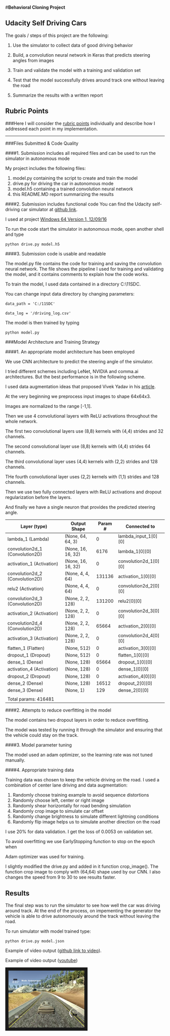 #**Behavioral Cloning Project**
## Udacity Self Driving Cars


The goals / steps of this project are the following:

1. Use the simulator to collect data of good driving behavior

2. Build, a convolution neural network in Keras that predicts steering angles from images

3. Train and validate the model with a training and validation set

4. Test that the model successfully drives around track one without leaving the road

5. Summarize the results with a written report




## Rubric Points
###Here I will consider the [rubric points](https://review.udacity.com/#!/rubrics/432/view) individually and describe how I addressed each point in my implementation.  

---
###Files Submitted & Code Quality

####1. Submission includes all required files and can be used to run the simulator in autonomous mode

My project includes the following files:

1. model.py containing the script to create and train the model
2. drive.py for driving the car in autonomous mode
3. model.h5 containing a trained convolution neural network 
4. this README.MD report summarizing the results


####2. Submission includes functional code
You can find the Udacity self-driving car simulator at [github link](https://github.com/udacity/self-driving-car-sim). 

I used at project [Windows 64 Version 1, 12/09/16](https://d17h27t6h515a5.cloudfront.net/topher/2016/November/5831f3a4_simulator-windows-64/simulator-windows-64.zip)

To run the code start the simulator in autonomous mode, open another shell and type

```
python drive.py model.h5
```

####3. Submission code is usable and readable

The model.py file contains the code for training and saving the convolution neural network. The file shows the pipeline I used for training and validating the model, and it contains comments to explain how the code works.

To train the model, I used data contained in a directory C:\11SDC.

You can change input data directory by changing parameters:

```
data_path = 'C:/11SDC'
```

```
data_log = '/driving_log.csv'
```

The model is then trained by typing

```
python model.py
```


###Model Architecture and Training Strategy

####1. An appropriate model architecture has been employed

We use CNN architecture to predict the steering angle of the simulator.

I tried different schemes including LeNet, NVIDIA and comma.ai architectures. But the best performance is in the following scheme.


I used data augmentation ideas that proposed Vivek Yadav in his [article](https://chatbotslife.com/using-augmentation-to-mimic-human-driving-496b569760a9#.4iywd3mzj).



At the very beginning we preprocess input images to shape 64x64x3. 

Images are normalized to the range [-1,1].

Then we use 4 convolutional layers with ReLU activations throughout the whole network. 

The first two convolutional layers use (8,8) kernels with (4,4) strides and 32 channels. 

The second convolutional layer use (8,8) kernels with (4,4) strides 64 channels. 

The third convolutional layer uses (4,4) kernels with (2,2) strides and 128 channels. 

THe fourth convolutional layer uses (2,2) kernels with (1,1) strides and 128 channels.

Then we use two fully connected layers with ReLU activations and dropout regularization before the layers. 

And finally we have a single neuron that provides the predicted steering angle. 


| Layer (type)                    | Output Shape      |    Param #   |  Connected to                     
|---------------------------------|-------------------|--------------|------------------------- 
| lambda_1 (Lambda)               | (None, 64, 64, 3) |    0          | lambda_input_1[0][0]             
| convolution2d_1 (Convolution2D) | (None, 16, 16, 32)  |  6176        | lambda_1[0][0]                   
| activation_1 (Activation)     |   (None, 16, 16, 32)   | 0           | convolution2d_1[0][0]            
| convolution2d_2 (Convolution2D) |  (None, 4, 4, 64)     | 131136    |  activation_1[0][0]               
| relu2 (Activation)              | (None, 4, 4, 64)     | 0          | convolution2d_2[0][0]            
| convolution2d_3 (Convolution2D) | (None, 2, 2, 128)    | 131200     | relu2[0][0]                      
| activation_2 (Activation)       | (None, 2, 2, 128)    | 0          | convolution2d_3[0][0]            
| convolution2d_4 (Convolution2D) | (None, 2, 2, 128)    | 65664      | activation_2[0][0]               
| activation_3 (Activation)       | (None, 2, 2, 128)    | 0          | convolution2d_4[0][0]            
| flatten_1 (Flatten)          |    (None, 512)          | 0          | activation_3[0][0]               
| dropout_1 (Dropout)           |   (None, 512)          | 0          | flatten_1[0][0]                  
| dense_1 (Dense)                |  (None, 128)          | 65664      | dropout_1[0][0]                  
| activation_4 (Activation)       | (None, 128)         |  0          | dense_1[0][0]                    
| dropout_2 (Dropout)             | (None, 128)        |   0          | activation_4[0][0]               
| dense_2 (Dense)                |  (None, 128)       |    16512      | dropout_2[0][0]                  
| dense_3 (Dense)                |  (None, 1)        |     129        | dense_2[0][0]                    
||||
| Total params: 416481




####2. Attempts to reduce overfitting in the model

The model contains two dropout layers in order to reduce overfitting. 

The model was tested by running it through the simulator and ensuring that the vehicle could stay on the track.

####3. Model parameter tuning

The model used an adam optimizer, so the learning rate was not tuned manually.

####4. Appropriate training data

Training data was chosen to keep the vehicle driving on the road. I used a combination of center lane driving and data augmentation:
1. Randomly choose training example to avoid sequence distortions
2. Randomly choose left, center or right image
2. Randomly shear horizontally for road bending simulation
3. Randomly crop image to simulate car offset
4. Randomly change brightness to simulate different lightning conditions
4. Randomly flip image helps us to simulate another direction on the road




I use 20% for data validation. I get the loss of 0.0053 on validation set.

To avoid overfitting we use EarlyStopping function to stop on the epoch when 

Adam optimizer was used for training. 

I slightly modified the drive.py and added in it function crop_image(). The function crop image to comply with (64,64) shape used by our CNN.
I also changes the speed from 9 to 30 to see results faster.



## Results


The final step was to run the simulator to see how well the car was driving around track. At the end of the process, on impementing the generator the vehicle is able to drive autonomously around the track without leaving the road.

To run simulator with model trained type:

```
python drive.py model.json
```

Example of video output ([github link to video](https://github.com/server321/CarND-Behavioral-Cloning-P3/video.mp4)).

Example of video output ([youtube](https://youtu.be/JFjVzx-jqGw))


<a href="https://youtu.be/JFjVzx-jqGw" target="_blank"><img src="./report/vlcsnap-2017-03-11-14h45m25s238.png" 
alt="IMAGE ALT TEXT HERE" width="240" height="180" border="10" /></a>